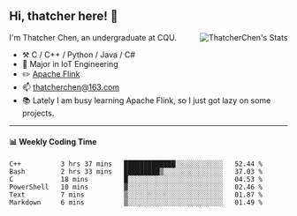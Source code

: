 ## Hi, thatcher here! :wave:

<img align="right" src="https://github-readme-stats.vercel.app/api?username=thatcherchen&title_color=333&text_color=777" alt="ThatcherChen's Stats" >

I'm Thatcher Chen, an undergraduate at CQU.

- :hammer_and_pick:  C / C++ / Python / Java / C# 
- :seedling:  Major in IoT Engineering
- :pencil2: [Apache Flink](https://github.com/apache/flink)
- :mailbox: thatcherchen@163.com
- :books: Lately I am busy learning Apache Flink, so I just got lazy on some projects.

---

#### :bar_chart: Weekly Coding Time

<!--START_SECTION:waka-->

```text
C++          3 hrs 37 mins   █████████████░░░░░░░░░░░░   52.44 %
Bash         2 hrs 33 mins   █████████▒░░░░░░░░░░░░░░░   37.03 %
C            18 mins         █░░░░░░░░░░░░░░░░░░░░░░░░   04.53 %
PowerShell   10 mins         ▓░░░░░░░░░░░░░░░░░░░░░░░░   02.46 %
Text         7 mins          ▒░░░░░░░░░░░░░░░░░░░░░░░░   01.87 %
Markdown     6 mins          ▒░░░░░░░░░░░░░░░░░░░░░░░░   01.49 %
```

<!--END_SECTION:waka-->
